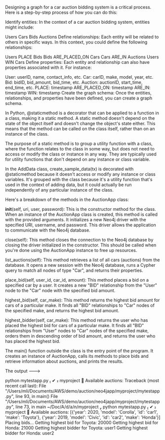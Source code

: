 
Designing a graph for a car auction bidding system is a critical process. Here is a step-by-step process of how you can do this:

Identify entities: In the context of a car auction bidding system, entities might include:

Users
Cars
Bids
Auctions
Define relationships: Each entity will be related to others in specific ways. In this context, you could define the following relationships:

Users PLACE Bids
Bids ARE_PLACED_ON Cars
Cars ARE_IN Auctions
Users WIN Cars
Define properties: Each entity and relationship can also have properties associated with it. For instance:

User: userID, name, contact_info, etc.
Car: carID, make, model, year, etc.
Bid: bidID, bid_amount, bid_time, etc.
Auction: auctionID, start_time, end_time, etc.
PLACE: timestamp
ARE_PLACED_ON: timestamp
ARE_IN: timestamp
WIN: timestamp
Create the graph schema: Once the entities, relationships, and properties have been defined, you can create a graph schema.

In Python, @staticmethod is a decorator that can be applied to a function in a class, making it a static method. A static method doesn't depend on the state of the object itself and doesn't change the object's state either. This means that the method can be called on the class itself, rather than on an instance of the class.

The purpose of a static method is to group a utility function with a class, where the function relates to the class in some way, but does not need to access or modify the class or instance in any way. They are typically used for utility functions that don't depend on any instance or class variable.

In the AddData class, create_sample_data(tx) is decorated with @staticmethod because it doesn't access or modify any instance or class variables. It's grouped with the class because it's a utility function that's used in the context of adding data, but it could actually be run independently of any particular instance of the class.

Here's a breakdown of the methods in the AuctionApp class:

__init__(self, uri, user, password): This is the constructor method for the class. When an instance of the AuctionApp class is created, this method is called with the provided arguments. It initializes a new Neo4j driver with the specified URI, username, and password. This driver allows the application to communicate with the Neo4j database.

close(self): This method closes the connection to the Neo4j database by closing the driver initialized in the constructor. This should be called when you're done using the AuctionApp instance to free up resources.

list_auctions(self): This method retrieves a list of all cars (auctions) from the database. It opens a new session with the Neo4j database, runs a Cypher query to match all nodes of type "Car", and returns their properties.

place_bid(self, user_id, car_id, amount): This method places a bid on a specified car by a user. It creates a new "BID" relationship from the "User" node to the "Car" node with the specified bid amount.

highest_bid(self, car_make): This method returns the highest bid amount for cars of a particular make. It finds all "BID" relationships to "Car" nodes of the specified make, and returns the highest bid amount.

highest_bidder(self, car_make): This method returns the user who has placed the highest bid for cars of a particular make. It finds all "BID" relationships from "User" nodes to "Car" nodes of the specified make, orders them in descending order of bid amount, and returns the user who has placed the highest bid.

The main() function outside the class is the entry point of the program. It creates an instance of AuctionApp, calls its methods to place bids and retrieve information about auctions, and prints the results.

The output --->

python mytestapp.py                                          ✔  myproject  
Available auctions:
Traceback (most recent call last):
  File "/Users/mli/Documents/AWS/demo/auction/neo4japp/myproject/mytestapp.py", line 93, in <module>
    main()
  File "/Users/mli/Documents/AWS/demo/auction/neo4japp/myproject/mytestapp.py", line 73, in main
 ~/Doc/A/d/a/n/myproject  python mytestapp.py                                          ✔  myproject  
Available auctions:
[{'year': 2020, 'model': 'Corolla', 'id': 'car1', 'make': 'Toyota'}, {'year': 2019, 'model': 'Civic', 'id': 'car2', 'make': 'Honda'}]
Placing bids...
Getting highest bid for Toyota:
20000
Getting highest bid for Honda:
21000
Getting highest bidder for Toyota:
user1
Getting highest bidder for Honda:
user2
